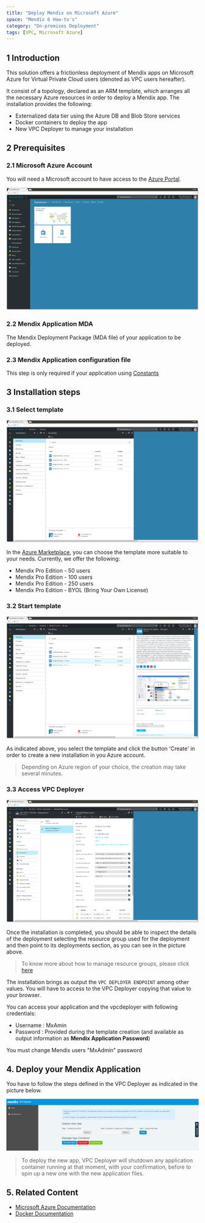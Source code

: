 ```yaml
---
title: "Deploy Mendix on Microsoft Azure"
space: "Mendix 6 How-to's"
category: "On-premises Deployment"
tags: [VPC, Microsoft Azure]
---
```


## 1 Introduction
This solution offers a frictionless deployment of Mendix apps on Microsoft Azure for Virtual Private Cloud users (denoted as VPC users hereafter).

It consist of a topology, declared as an ARM template, which arranges all the necessary Azure resources in order to deploy a Mendix app. The installation provides the following:

- Externalized data tier using the Azure DB and Blob Store services
- Docker containers to deploy the app
- New VPC Deployer to manage your installation


## <a name="Prerequisites"></a>2 Prerequisites

### 2.1 Microsoft Azure Account
You will need a Microsoft account to have access to the [Azure Portal](https://portal.azure.com).

![Azure Portal](./resources/azure_portal.png)

### 2.2 Mendix Application MDA
The Mendix Deployment Package (MDA file) of your application to be deployed.

### 2.3 Mendix Application configuration file
This step is only required if your application using [Constants](https://docs.mendix.com/refguide6/Constants)


## 3 Installation steps

### 3.1 Select template
![Mendix offering](./resources/mendix_offering.png)

In the [Azure Marketplace](https://azure.microsoft.com/en-us/marketplace/), you can choose the template more suitable to your needs. Currently, we offer the following:

- Mendix Pro Edition - 50 users
- Mendix Pro Edition - 100 users
- Mendix Pro Edition - 250 users
- Mendix Pro Edition - BYOL (Bring Your Own License)

### 3.2 Start template
![Select template](./resources/mendix_select_template.png)

As indicated above, you select the template and click the button 'Create' in order to create a new installation in you Azure account.

> Depending on Azure region of your choice, the creation may take several minutes.

### 3.3 Access VPC Deployer
![Deployment DNS Name](./resources/deployment_details.png)

Once the installation is completed, you should be able to inspect the details of the deployment selecting the resource group used for the deployment and then point to its deployments section, as you can see in the picture above.

> To know more about how to manage resource groups, please click [here](https://docs.microsoft.com/nl-nl/azure/azure-portal/resource-group-portal)

The installation brings as output the ```VPC DEPLOYER ENDPOINT``` among other values. You will have to access to the VPC Deployer copying that value to your browser.
 
You can access your application and the vpcdeployer with following credentials:
* Username : MxAmin
* Password : Provided during the template creation  (and available as output information as __Mendix Application Password__)

You must change Mendix users "MxAdmin" password

## 4. Deploy your Mendix Application
You have to follow the steps defined in the VPC Deployer as indicated in the picture below.

![VPC Deployer](./resources/vpc_deployer.png)

> To deploy the new app, VPC Deployer will shutdown any application container running at that moment, with your confirmation, before to spin up a new one with the new application files.

## 5. Related Content

- [Microsoft Azure Documentation](https://docs.microsoft.com/en-us/azure/)
- [Docker Documentation](https://docs.docker.com/)
